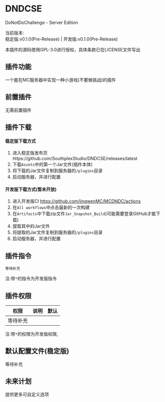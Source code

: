 # DNDCSE
DoNotDoChallenge - Server Edition  
  
当前版本:  
稳定版:v0.1.0(Pre-Release)    |   开发版:v0.1.0(Pre-Release)  

本插件的源码使用GPL-3.0进行授权，具体条款已在LICENSE文件写出  

## 插件功能
一个能在MC服务器中实现一种小游戏(不要做挑战)的插件

## 前置插件
无需前置插件

## 插件下载
#### 稳定版下载方式
1. 进入稳定版发布页https://github.com/SouthplexStudio/DNDCSE/releases/latest  
2. 下载`Assets`中的第一个Jar文件(插件本体)  
3. 将下载的Jar文件复制到服务器的`/plugins`目录  
4. 启动服务器，并进行配置
#### 开发版下载方式(暂未开放)
1. 进入开发版CI https://github.com/jingwenMC/MCDNDC/actions
2. 在`All workflows`中点击最新的一次构建
3. 在`Artifacts`中下载zip文件`Jar_Snapshot_Build`(可能需要登录GitHub才能下载)
4. 提取其中的Jar文件
5. 将提取的Jar文件复制到服务器的`/plugins`目录
6. 启动服务器，并进行配置
## 插件指令
```text
等待补充
```
注:带`*`的指令为开发版指令 

## 插件权限

权限 | 说明 | 默认
----|----|----
等待补充||

注:带`*`的权限为开发版权限,  

## 默认配置文件(稳定版)
等待补充

## 未来计划
提供更多可自定义选项

